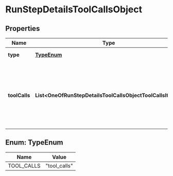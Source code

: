 # RunStepDetailsToolCallsObject

## Properties
Name | Type | Description | Notes
------------ | ------------- | ------------- | -------------
**type** | [**TypeEnum**](#TypeEnum) | Always &#x60;tool_calls&#x60;. | 
**toolCalls** | **List&lt;OneOfRunStepDetailsToolCallsObjectToolCallsItems&gt;** | An array of tool calls the run step was involved in. These can be associated with one of three types of tools: &#x60;code_interpreter&#x60;, &#x60;file_search&#x60;, or &#x60;function&#x60;.  | 

<a name="TypeEnum"></a>
## Enum: TypeEnum
Name | Value
---- | -----
TOOL_CALLS | &quot;tool_calls&quot;
